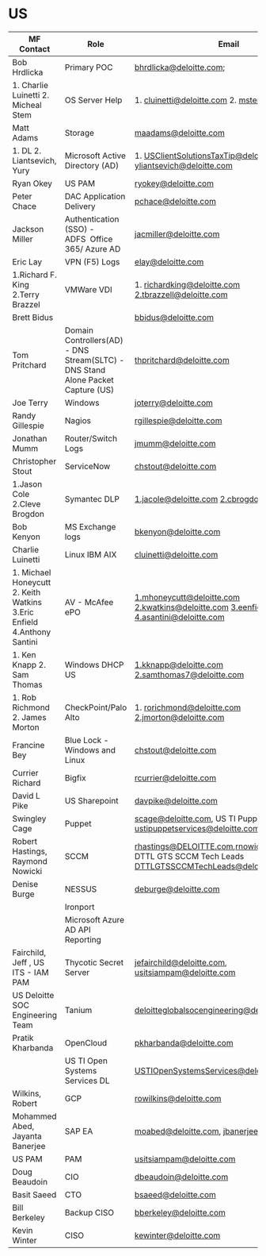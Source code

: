 # **US**
|MF Contact|Role|Email|
|--|--|--|
|Bob Hrdlicka | Primary POC | <bhrdlicka@deloitte.com>; |
|1. Charlie Luinetti 2. Micheal Stem|OS Server Help| 1. cluinetti@deloitte.com 2. mstem@deloitte.com
|Matt Adams|Storage|maadams@deloitte.com
|1. DL 2. Liantsevich, Yury |Microsoft Active Directory (AD)| 1. USClientSolutionsTaxTip@deloitte.com 2. yliantsevich@deloitte.com
|Ryan Okey|US PAM|ryokey@deloitte.com
|Peter Chace|DAC Application Delivery|pchace@deloitte.com 
|Jackson Miller|Authentication (SSO) - ADFS  Office 365/ Azure AD |jacmiller@deloitte.com
|Eric Lay|VPN (F5) Logs |elay@deloitte.com
|1.Richard F. King 2.Terry Brazzel|VMWare VDI|1. richardking@deloitte.com 2.tbrazzell@deloitte.com
|Brett Bidus||bbidus@deloitte.com
|Tom Pritchard|Domain Controllers(AD) - DNS Stream(SLTC) - DNS Stand Alone Packet Capture (US)|thpritchard@deloitte.com
|Joe Terry|Windows|joterry@deloitte.com
|Randy Gillespie|Nagios|rgillespie@deloitte.com
|Jonathan Mumm|Router/Switch Logs|jmumm@deloitte.com
|Christopher Stout|ServiceNow|chstout@deloitte.com
|1.Jason Cole 2.Cleve Brogdon|Symantec DLP| 1.jacole@deloitte.com 2.cbrogdon@deloitte.com
|Bob Kenyon|MS Exchange logs|bkenyon@deloitte.com
|Charlie Luinetti|Linux IBM AIX|cluinetti@deloitte.com 
|1. Michael Honeycutt 2. Keith Watkins 3.Eric Enfield 4.Anthony Santini|AV - McAfee ePO|1.mhoneycutt@deloitte.com 2.kwatkins@deloitte.com 3.eenfield@deloitte.com 4.asantini@deloitte.com
|1. Ken Knapp 2. Sam Thomas|Windows DHCP US|1.kknapp@deloitte.com  2.samthomas7@deloitte.com| 
|1. Rob Richmond 2. James Morton|CheckPoint/Palo Alto |1. rorichmond@deloitte.com 2.jmorton@deloitte.com
|Francine Bey|Blue Lock - Windows and Linux  |chstout@deloitte.com
|Currier Richard |Bigfix |rcurrier@deloitte.com
|David L Pike|US Sharepoint|davpike@deloitte.com
|Swingley Cage|Puppet|scage@deloitte.com, US TI Puppet Services <ustipuppetservices@deloitte.com> 
| Robert Hastings, Raymond Nowicki |SCCM|rhastings@DELOITTE.com,rnowicki@deloitte.com, DTTL GTS SCCM Tech Leads <DTTLGTSSCCMTechLeads@deloitte.com>
|Denise Burge|NESSUS|deburge@deloitte.com
||Ironport|
||Microsoft Azure AD API Reporting|
|Fairchild, Jeff , US ITS - IAM PAM  |Thycotic Secret Server|jefairchild@deloitte.com, usitsiampam@deloitte.com 
| US Deloitte SOC Engineering Team |Tanium|deloitteglobalsocengineering@deloitte.com
|Pratik Kharbanda|OpenCloud| pkharbanda@deloitte.com
||US TI Open Systems Services DL |USTIOpenSystemsServices@deloitte.com
|Wilkins, Robert|GCP |rowilkins@deloitte.com
|Mohammed Abed, Jayanta Banerjee |SAP EA| <moabed@deloitte.com>, <jbanerjee@deloitte.com> 
|US PAM | PAM | usitsiampam@deloitte.com 
|Doug Beaudoin | CIO | dbeaudoin@deloitte.com
|Basit Saeed | CTO | bsaeed@deloitte.com
|Bill Berkeley | Backup CISO | bberkeley@deloitte.com
|Kevin Winter| CISO | kewinter@deloitte.com